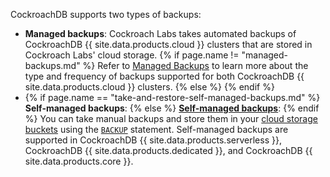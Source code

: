 CockroachDB supports two types of backups:

- **Managed backups**: Cockroach Labs takes automated backups of CockroachDB {{ site.data.products.cloud }} clusters that are stored in Cockroach Labs' cloud storage. {% if page.name != "managed-backups.md" %} Refer to [Managed Backups](managed-backups.md) to learn more about the type and frequency of backups supported for both CockroachDB {{ site.data.products.cloud }} clusters. {% else %}  {% endif %}
- {% if page.name == "take-and-restore-self-managed-backups.md" %} **Self-managed backups**: {% else %} **[Self-managed backups](take-and-restore-self-managed-backups.md)**: {% endif %} You can take manual backups and store them in your [cloud storage buckets]({{site.current_cloud_version}}/use-cloud-storage.md) using the [`BACKUP`]({{site.current_cloud_version}}/backup.md) statement. Self-managed backups are supported in CockroachDB {{ site.data.products.serverless }}, CockroachDB {{ site.data.products.dedicated }}, and CockroachDB {{ site.data.products.core }}.
